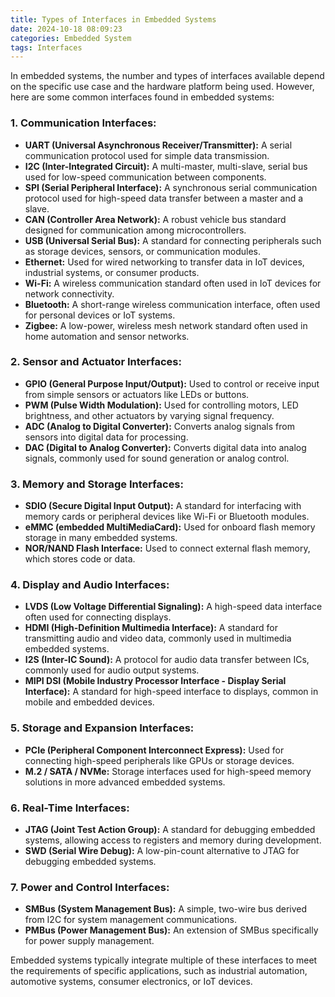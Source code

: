 ```yaml
---
title: Types of Interfaces in Embedded Systems
date: 2024-10-18 08:09:23
categories: Embedded System
tags: Interfaces
---
```


In embedded systems, the number and types of interfaces available depend on the specific use case and the hardware platform being used. However, here are some common interfaces found in embedded systems:

### 1. Communication Interfaces:

- **UART (Universal Asynchronous Receiver/Transmitter):** A serial communication protocol used for simple data transmission.
- **I2C (Inter-Integrated Circuit):** A multi-master, multi-slave, serial bus used for low-speed communication between components.
- **SPI (Serial Peripheral Interface):** A synchronous serial communication protocol used for high-speed data transfer between a master and a slave.
- **CAN (Controller Area Network):** A robust vehicle bus standard designed for communication among microcontrollers.
- **USB (Universal Serial Bus):** A standard for connecting peripherals such as storage devices, sensors, or communication modules.
- **Ethernet:** Used for wired networking to transfer data in IoT devices, industrial systems, or consumer products.
- **Wi-Fi:** A wireless communication standard often used in IoT devices for network connectivity.
- **Bluetooth:** A short-range wireless communication interface, often used for personal devices or IoT systems.
- **Zigbee:** A low-power, wireless mesh network standard often used in home automation and sensor networks.

### 2. Sensor and Actuator Interfaces:

- **GPIO (General Purpose Input/Output):** Used to control or receive input from simple sensors or actuators like LEDs or buttons.
- **PWM (Pulse Width Modulation):** Used for controlling motors, LED brightness, and other actuators by varying signal frequency.
- **ADC (Analog to Digital Converter):** Converts analog signals from sensors into digital data for processing.
- **DAC (Digital to Analog Converter):** Converts digital data into analog signals, commonly used for sound generation or analog control.

### 3. Memory and Storage Interfaces:

- **SDIO (Secure Digital Input Output):** A standard for interfacing with memory cards or peripheral devices like Wi-Fi or Bluetooth modules.
- **eMMC (embedded MultiMediaCard):** Used for onboard flash memory storage in many embedded systems.
- **NOR/NAND Flash Interface:** Used to connect external flash memory, which stores code or data.

### 4. Display and Audio Interfaces:

- **LVDS (Low Voltage Differential Signaling):** A high-speed data interface often used for connecting displays.
- **HDMI (High-Definition Multimedia Interface):** A standard for transmitting audio and video data, commonly used in multimedia embedded systems.
- **I2S (Inter-IC Sound):** A protocol for audio data transfer between ICs, commonly used for audio output systems.
- **MIPI DSI (Mobile Industry Processor Interface - Display Serial Interface):** A standard for high-speed interface to displays, common in mobile and embedded devices.

### 5. Storage and Expansion Interfaces:

- **PCIe (Peripheral Component Interconnect Express):** Used for connecting high-speed peripherals like GPUs or storage devices.
- **M.2 / SATA / NVMe:** Storage interfaces used for high-speed memory solutions in more advanced embedded systems.

### 6. Real-Time Interfaces:

- **JTAG (Joint Test Action Group):** A standard for debugging embedded systems, allowing access to registers and memory during development.
- **SWD (Serial Wire Debug):** A low-pin-count alternative to JTAG for debugging embedded systems.

### 7. Power and Control Interfaces:

- **SMBus (System Management Bus):** A simple, two-wire bus derived from I2C for system management communications.
- **PMBus (Power Management Bus):** An extension of SMBus specifically for power supply management.

Embedded systems typically integrate multiple of these interfaces to meet the requirements of specific applications, such as industrial automation, automotive systems, consumer electronics, or IoT devices.

